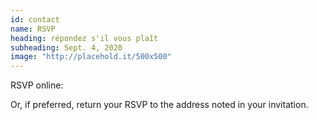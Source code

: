```yaml
---
id: contact
name: RSVP
heading: répondez s'il vous plaît
subheading: Sept. 4, 2020
image: "http://placehold.it/500x500"
---
```


RSVP online: 

Or, if preferred, return your RSVP to the address noted in your invitation.
